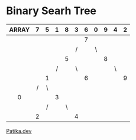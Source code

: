 # Binary Searh Tree

<!--TABLE_GENERATE_START-->

| ARRAY |   7   |    5  |   1   |   8   |   3   |   6   |   0   |   9   |  4    |   2   |
|:-----:|:-----:|:-----:|:-----:|:-----:|:-----:|:-----:|:-----:|:-----:|:-----:|:-----:|
|       |       |       |       |       |       |   7   |       |       |       |       |
|       |       |       |       |       |    /  |       |   \   |       |       |       |
|       |       |       |       |   5   |       |       |       | 8     |       |       |
|       |       |       |  /    |       |   \   |       |       |       |  \    |       |
|       |       | 1     |       |       |       |  6    |       |       |       | 9     |
|       |  /    |    \  |       |       |       |       |       |       |       |       |
|   0   |       |       |  3    |       |       |       |       |       |       |       |
|       |       |    /  |       |    \  |       |       |       |       |       |       |
|       |  2    |       |       |       |  4    |       |       |       |       |       |


<!--TABLE_GENERATE_END-->

[Patika.dev](https://app.patika.dev/courses/veri-yapilari-ve-algoritmalar/binary-search-tree-proje)
